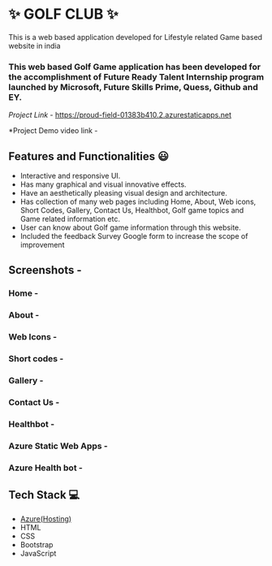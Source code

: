 # ✨ GOLF CLUB  ✨

This is a web based application developed for Lifestyle related Game based website in india

### This web based Golf Game application has been developed for the accomplishment of Future Ready Talent Internship program launched by Microsoft, Future Skills Prime, Quess, Github and EY.


*Project Link* - https://proud-field-01383b410.2.azurestaticapps.net


*Project Demo video link  - 


## Features and Functionalities 😃

- Interactive and responsive UI.
- Has many graphical and visual innovative effects.
- Have an aesthetically pleasing visual design and architecture.
- Has collection of many web pages including Home, About, Web icons, Short Codes, Gallery,  Contact Us, Healthbot, Golf game topics and Game related information etc.
- User can know about Golf game information through this website.
- Included the feedback Survey Google form to increase the scope of improvement 

## Screenshots  -






### Home  -










   

### About -














### Web Icons  -










### Short codes  -












### Gallery  -












### Contact Us  -











### Healthbot -










### Azure Static Web Apps  -












### Azure Health bot  -
















## Tech Stack 💻

- [Azure(Hosting)](https://azure.microsoft.com/en-in/features/azure-portal/)
- HTML
- CSS
- Bootstrap
- JavaScript
